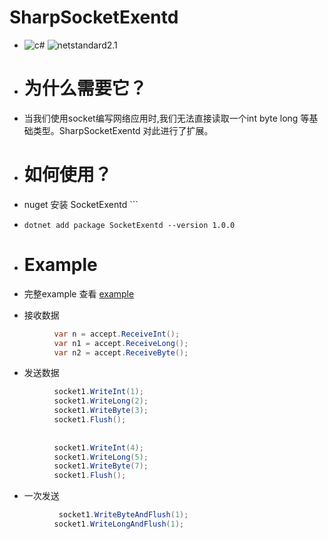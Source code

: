 # SharpSocketExentd
  -  ![c#](https://img.shields.io/badge/c%23-8.0-red) ![netstandard2.1](https://img.shields.io/badge/netstandard-2.1-blue)

  - # 为什么需要它？
  - 当我们使用socket编写网络应用时,我们无法直接读取一个int byte long 等基础类型。SharpSocketExentd 对此进行了扩展。
  
  - # 如何使用？
  -  nuget 安装  SocketExentd ```
  - ``` dotnet add package SocketExentd --version 1.0.0 ```
  - # Example
  - 完整example 查看 [example](https://github.com/adminoryuan/SharpSocketExentd/blob/master/TestExentd/Example.cs)
  
  
  - 接收数据
  ``` c# 
            var n = accept.ReceiveInt();
            var n1 = accept.ReceiveLong();
            var n2 = accept.ReceiveByte();
  ```
  - 发送数据
  ```c#
            socket1.WriteInt(1);
            socket1.WriteLong(2);
            socket1.WriteByte(3);
            socket1.Flush();
            
            
            socket1.WriteInt(4);
            socket1.WriteLong(5);
            socket1.WriteByte(7);
            socket1.Flush();
  ```
  - 一次发送
  ``` c#
             socket1.WriteByteAndFlush(1);
            socket1.WriteLongAndFlush(1);
  ```

    

